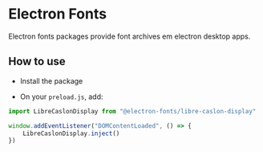 # Electron Fonts

Electron fonts packages provide font archives em electron desktop apps.

## How to use

* Install the package

* On your `preload.js`, add:

```ts
import LibreCaslonDisplay from "@electron-fonts/libre-caslon-display"

window.addEventListener("DOMContentLoaded", () => {
    LibreCaslonDisplay.inject()
})
```